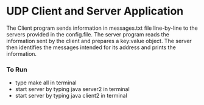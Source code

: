 # UDP Client and Server Application

The Client program sends information in messages.txt file line-by-line to the servers provided in the config.file. The server program reads the information sent by the client and prepares a key:value object. The server then identifies the messages intended for its address and prints the information.

### To Run
- type make all in terminal
- start server by typing java server2 <portNo> in terminal
- start server by typing java client2 in terminal
